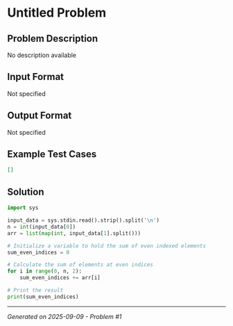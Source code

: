 # Untitled Problem

## Problem Description
No description available

## Input Format
Not specified

## Output Format
Not specified

## Example Test Cases
```json
[]
```

## Solution
```python
import sys

input_data = sys.stdin.read().strip().split('\n')
n = int(input_data[0])
arr = list(map(int, input_data[1].split()))

# Initialize a variable to hold the sum of even indexed elements
sum_even_indices = 0

# Calculate the sum of elements at even indices
for i in range(0, n, 2):
    sum_even_indices += arr[i]

# Print the result
print(sum_even_indices)
```

---
*Generated on 2025-09-09 - Problem #1*